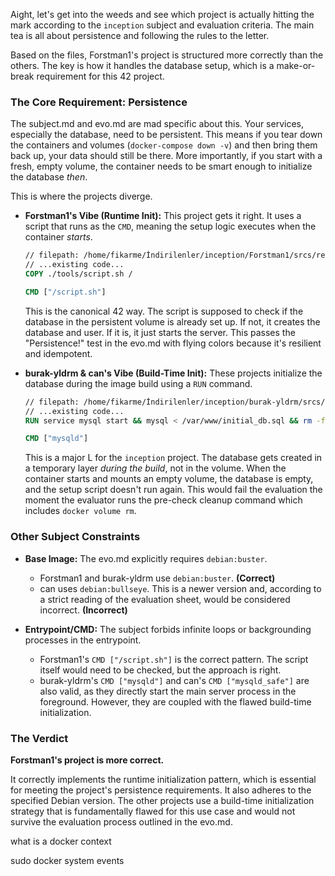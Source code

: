 Aight, let's get into the weeds and see which project is actually hitting the mark according to the `inception` subject and evaluation criteria. The main tea is all about persistence and following the rules to the letter.

Based on the files, Forstman1's project is structured more correctly than the others. The key is how it handles the database setup, which is a make-or-break requirement for this 42 project.

### The Core Requirement: Persistence

The subject.md and evo.md are mad specific about this. Your services, especially the database, need to be persistent. This means if you tear down the containers and volumes (`docker-compose down -v`) and then bring them back up, your data should still be there. More importantly, if you start with a fresh, empty volume, the container needs to be smart enough to initialize the database *then*.

This is where the projects diverge.

*   **Forstman1's Vibe (Runtime Init):**
    This project gets it right. It uses a script that runs as the `CMD`, meaning the setup logic executes when the container *starts*.

    ````dockerfile
    // filepath: /home/fikarme/İndirilenler/inception/Forstman1/srcs/requirements/mariadb/Dockerfile
    // ...existing code...
    COPY ./tools/script.sh /

    CMD ["/script.sh"]
    ````

    This is the canonical 42 way. The script is supposed to check if the database in the persistent volume is already set up. If not, it creates the database and user. If it is, it just starts the server. This passes the "Persistence!" test in the evo.md with flying colors because it's resilient and idempotent.

*   **burak-yldrm & can's Vibe (Build-Time Init):**
    These projects initialize the database during the image build using a `RUN` command.

    ````dockerfile
    // filepath: /home/fikarme/İndirilenler/inception/burak-yldrm/srcs/requirements/mariadb/Dockerfile
    // ...existing code...
    RUN service mysql start && mysql < /var/www/initial_db.sql && rm -f /var/www/initial_db.sql;

    CMD ["mysqld"]
    ````

    This is a major L for the `inception` project. The database gets created in a temporary layer *during the build*, not in the volume. When the container starts and mounts an empty volume, the database is empty, and the setup script doesn't run again. This would fail the evaluation the moment the evaluator runs the pre-check cleanup command which includes `docker volume rm`.

### Other Subject Constraints

*   **Base Image:** The evo.md explicitly requires `debian:buster`.
    *   Forstman1 and burak-yldrm use `debian:buster`. **(Correct)**
    *   can uses `debian:bullseye`. This is a newer version and, according to a strict reading of the evaluation sheet, would be considered incorrect. **(Incorrect)**

*   **Entrypoint/CMD:** The subject forbids infinite loops or backgrounding processes in the entrypoint.
    *   Forstman1's `CMD ["/script.sh"]` is the correct pattern. The script itself would need to be checked, but the approach is right.
    *   burak-yldrm's `CMD ["mysqld"]` and can's `CMD ["mysqld_safe"]` are also valid, as they directly start the main server process in the foreground. However, they are coupled with the flawed build-time initialization.

### The Verdict

**Forstman1's project is more correct.**

It correctly implements the runtime initialization pattern, which is essential for meeting the project's persistence requirements. It also adheres to the specified Debian version. The other projects use a build-time initialization strategy that is fundamentally flawed for this use case and would not survive the evaluation process outlined in the evo.md.


what is a docker context

sudo docker system events
